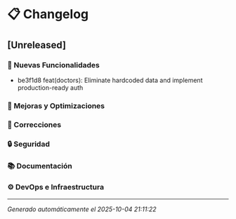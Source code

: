 # 📋 Changelog

## [Unreleased]

### 🚀 Nuevas Funcionalidades
- be3f1d8 feat(doctors): Eliminate hardcoded data and implement production-ready auth

### 🔧 Mejoras y Optimizaciones

### 🐛 Correcciones

### 🔒 Seguridad

### 📚 Documentación

### ⚙️ DevOps e Infraestructura

---


*Generado automáticamente el 2025-10-04 21:11:22*
